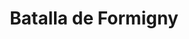 ﻿---
title: "Batalla de Formigny"
permalink: periodes_253.html
layout: periode
dataInici: 1450-04-15
sidebar: periodes
pares:
  - 252:
    title: "Guerra de los Cien Años"
    dataInici: "(1337-01-01)"
    dataFi: "(1453-10-17)"

fills:
jocsPrincipals:
jocsEscenaris:
jocsEpoca:
  - title: "Ancient Battles Deluxe Expansion Kit 3: Strange Ordnance"
    bggId: 42337
    escenari: "Formigny"

  - title: "Poitiers 1356 et Formigny 1450"
    bggId: 9867
    escenari: "Formigny"

  - title: "Henry V"
    bggId: 12169
    escenari: "Formigny"
    dataInici: 
    dataFi: 

jocsEpocaEscenaris:
---
